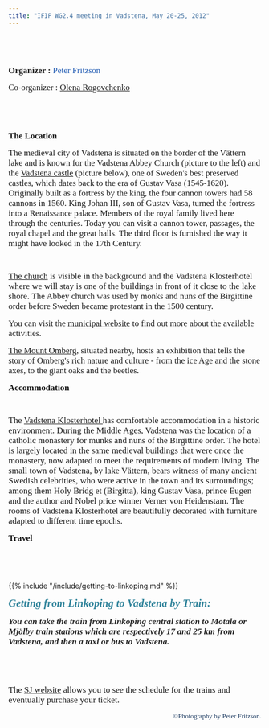 ```yaml
---
title: "IFIP WG2.4 meeting in Vadstena, May 20-25, 2012"
---
```

<p><span style="font-family: 'Times New Roman'; font-size: 17px;"><br /><img src="/images/stories/vadstena2.jpg" alt="" align="left" border="0" /></span></p>
<p><span style="font-family: 'Times New Roman'; font-size: large;"><span style="font-size: 17px;"><span style="font-family: Tahoma, Helvetica, Arial, sans-serif; font-size: small;"><span style="font-size: 12px;">&nbsp;</span></span></span></span></p>
<p class="MsoNormal"><span style="font-family: 'Times New Roman'; font-size: 17px;"><strong> Organizer :</strong> <a style="color: #1b57b1; text-decoration: none; font-weight: normal;" href="http://www.ida.liu.se/~petfr/">Peter Fritzson</a></span></p>
<p class="MsoNormal"><span style="font-family: 'Times New Roman'; font-size: 17px;">Co-organizer : <a href="http://www.ida.liu.se/department/contact/search.en.shtml?NAME=Olena">Olena Rogovchenko</a></span></p>
<p class="MsoNormal">&nbsp;</p>
<p class="MsoNormal">&nbsp;</p>
<!-- EndFragment -->
<p><span style="font-family: 'Times New Roman'; font-size: 17px;"><strong>The Location</strong></span></p>
<p class="MsoNormal"><span style="font-family: 'Times New Roman'; font-size: large;"><span style="font-size: 17px;"><strong><span style="font-weight: normal;">The medieval city of Vadstena is situated on the border of the </span></strong></span></span><span style="font-family: 'Times New Roman'; font-size: 17px;">Vättern</span><span style="font-family: 'Times New Roman'; font-size: 17px;"><strong><span style="font-weight: normal;"> lake and is known for the </span></strong></span><span style="font-family: 'Times New Roman'; font-size: 17px;">Vadstena Abbey Church (picture to the left) and </span><span style="font-family: 'Times New Roman'; font-size: 17px;"><strong><span style="font-weight: normal;">the <a href="https://vadstenaslott.com/">Vadstena castle</a> (picture below), one of Sweden's best preserved castles, which dates back to the era of Gustav Vasa (</span></strong></span><span style="font-family: 'Times New Roman'; font-size: 17px;">1545-1620). Originally built as a fortress by the king, the four cannon towers had 58 cannons in 1560. King Johan III, son of Gustav Vasa, turned the fortress into a Renaissance palace. Members of the royal family lived here through the centuries. Today you can visit a cannon tower, passages, the royal chapel and the great halls. The third floor is furnished the way it might have looked in the 17th Century.</span></p>
<p class="MsoNormal">&nbsp;</p>
<p class="MsoNormal"><span style="font-size: 13pt; font-family: 'Times New Roman';"><a href="http://en.wikipedia.org/wiki/Vadstena_Abbey">The church</a> is visible in the background and the Vadstena Klosterhotel where we will stay is one of the buildings in front of it close to the lake shore. </span><span style="font-family: 'Times New Roman'; font-size: 17px;">The Abbey church was used by monks and nuns of the Birgittine order before Sweden became protestant in the 1500 century.</span></p>
<p class="MsoNormal"><span style="font-family: 'Times New Roman'; font-size: 17px;"><strong><span style="font-weight: normal;">You can visit the <a href="https://www.vadstena.se/">municipal website</a> to find out more about the available activities.</span></strong></span></p>
<p class="MsoNormal"><span style="font-family: 'Times New Roman'; font-size: 17px;"><strong><span style="font-weight: normal;"><a href="https://www.upplevvadstena.se/en/omberg.htm">The Mount Omberg</a>, situated nearby, hosts an exhibition that tells the story of Omberg's rich nature and culture - from the ice Age and the stone axes, to the giant oaks and the beetles. <img src="/images/stories/vadstena3.jpg" alt="" align="right" border="0" /></span></strong></span></p>
<p class="MsoNormal"><span style="mso-bidi-font-weight: normal;"><span style="font-size: 13.0pt; font-family: 'Times New Roman';"><strong>Accommodation</strong></span></span></p>
<p class="MsoNormal">&nbsp;</p>
<p class="MsoNormal"><span style="font-size: 13.0pt; font-family: 'Times New Roman';">The <a href="https://www.klosterhotel.se/">Vadstena Klosterhotel </a>has comfortable accommodation in a historic environment. During the Middle Ages, Vadstena was the location of a catholic monastery for munks and nuns of the Birgittine order. The hotel is largely located in the same medieval buildings that were once the monastery, now adapted to meet the requirements of modern living. The small town of Vadstena, by lake Vättern, bears witness of many ancient Swedish celebrities, who were active in the town and its surroundings; among them Holy Bridg et (Birgitta), king Gustav Vasa, prince Eugen and the author and Nobel price winner Verner von Heidenstam. The rooms of Vadstena Klosterhotel are beautifully decorated with furniture adapted to different time epochs.</span></p>
<p class="MsoNormal"><span style="font-size: 13.0pt; font-family: 'Times New Roman';"><strong>Travel</strong></span></p>
<p class="MsoNormal"><strong><span style="mso-bidi-font-weight: normal;"><span style="font-size: 13.0pt; font-family: 'Times New Roman';"><span style="font-weight: normal;"> <!-- StartFragment --> </span></span></span></strong></p>
<p>&nbsp;</p>
<p class="MsoNormal"><strong><span style="font-weight: normal;"><strong> <!-- StartFragment --> </strong></span></strong></p>
<p>&nbsp;</p>

{{% include "/include/getting-to-linkoping.md" %}}

<p class="MsoNormal"><em><strong><strong style="mso-bidi-font-weight: normal;"><em><span style="font-size: 16.0pt; font-family: 'Times New Roman'; color: #31849b; mso-themecolor: accent5; mso-themeshade: 191;">Getting from Linkoping to Vadstena by Train:</span></em></strong></strong></em></p>
<p><em><strong> <!-- EndFragment --><span style="font-size: 13.0pt; font-family: 'Times New Roman';"><span style="font-weight: normal;"><span style="font-style: normal;"><span style="font-weight: normal;"> <!-- StartFragment --> </span></span></span></span></strong></em></p>
<p class="MsoNormal"><em><strong><span style="font-size: 13.0pt; font-family: 'Times New Roman'; color: #262626;">You can take the train from Linkoping central station to Motala or Mjölby train stations which are respectively 17 and 25 km from Vadstena, and then a taxi or bus to Vadstena.</span></strong></em></p>
<p>&nbsp;</p>
<p>&nbsp;</p>
<p class="MsoNormal" style="mso-pagination: none; tab-stops: 11.0pt 36.0pt; mso-layout-grid-align: none; text-autospace: none;"><span style="font-size: 13.0pt; font-family: 'Times New Roman';"><span style="font-weight: normal;">The </span><a title="Click here to go to the SJ website" href="https://www.sj.se">SJ website</a><span style="font-weight: normal;"> allows you to see the schedule for the trains and eventually purchase your ticket.</span></span></p>
<p class="MsoNormal" style="text-align: right;"><span style="font-size: 13.0pt; font-family: 'Times New Roman';"><span style="font-weight: normal;"> <!-- StartFragment --> </span></span></p>
<!-- StartFragment -->
<p class="MsoNormal" style="text-align: right;"><span style="font-size: 10.0pt; font-family: Verdana; mso-bidi-font-family: 'Times New Roman'; color: #17365d; mso-themecolor: text2; mso-themeshade: 191;">©Photography by Peter Fritzson.</span></p>
<p>&nbsp;</p>
